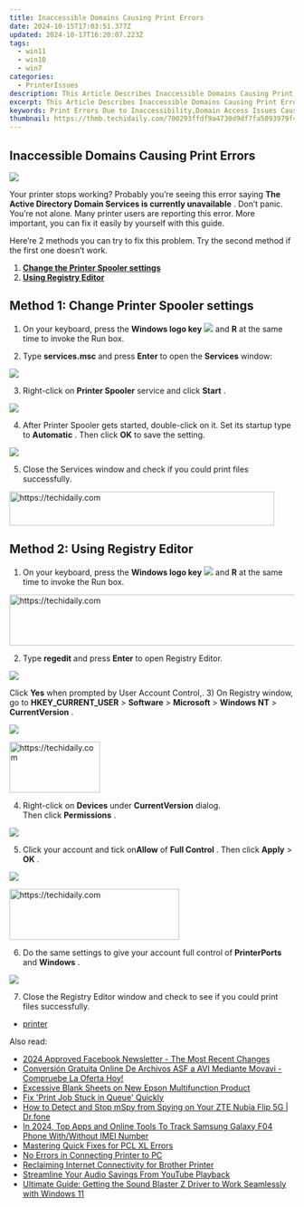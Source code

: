 ```yaml
---
title: Inaccessible Domains Causing Print Errors
date: 2024-10-15T17:03:51.377Z
updated: 2024-10-17T16:20:07.223Z
tags:
  - win11
  - win10
  - win7
categories:
  - PrinterIssues
description: This Article Describes Inaccessible Domains Causing Print Errors
excerpt: This Article Describes Inaccessible Domains Causing Print Errors
keywords: Print Errors Due to Inaccessibility,Domain Access Issues Causing Printer Problems,Website Printing Failures,Troubleshooting Print Errors From Websites,Inaccessible Domains and Printing Errors,Resolving Domain Connectivity for Printing,Addressing Website Errors Affecting Prints
thumbnail: https://thmb.techidaily.com/700293ffdf9a4730d9df7fa5093979f42d9fa58b0347dc31082bc6c29ca2c642.jpg
---
```


## Inaccessible Domains Causing Print Errors

![](https://images.drivereasy.com/wp-content/uploads/2017/05/1-29.jpg)
  
 Your printer stops working? Probably you’re seeing this error saying **The Active Directory Domain Services is currently unavailable** . Don’t panic. You’re not alone. Many printer users are reporting this error. More important, you can fix it easily by yourself with this guide.

 Here’re 2 methods you can try to fix this problem. Try the second method if the first one doesn’t work.

1. **[Change the Printer Spooler settings](#method1)**
2. **[Using Registry Editor](#method2)**

## Method 1: Change Printer Spooler settings

1) On your keyboard, press the   **Windows logo key** ![](https://images.drivereasy.com/wp-content/uploads/2017/08/img_59a516b53b983.png) and **R**  at the same time to invoke the Run box.

2) Type **services.msc**  and press **Enter**  to open the **Services**  window:

![](https://images.drivereasy.com/wp-content/uploads/2017/08/img_59a50a818f88a.png)

 3) Right-click on **Printer Spooler**  service and click **Start** .  
  
![](https://images.drivereasy.com/wp-content/uploads/2017/05/3-31.jpg)
  
 4) After Printer Spooler gets started, double-click on it. Set its startup type to **Automatic** . Then click **OK**  to save the setting.  
  
![](https://images.drivereasy.com/wp-content/uploads/2017/05/4-33.jpg)
  
 5) Close the Services window and check if you could print files successfully.  

<!-- affiliate ads begin -->
<a href="https://bluettius.sjv.io/c/5597632/2139118/17108" target="_top" id="2139118">
  <img src="//a.impactradius-go.com/display-ad/17108-2139118" border="0" alt="https://techidaily.com" width="468" height="60"/>
</a>
<img height="0" width="0" src="https://bluettius.sjv.io/i/5597632/2139118/17108" style="position:absolute;visibility:hidden;" border="0" />
<!-- affiliate ads end -->

## Method 2: Using Registry Editor

1) On your keyboard, press the   **Windows logo key** ![](https://images.drivereasy.com/wp-content/uploads/2017/08/img_59a516b53b983.png) and **R**  at the same time to invoke the Run box.
  

<!-- affiliate ads begin -->
<a href="https://aligracehair.sjv.io/c/5597632/2027195/19272" target="_top" id="2027195">
  <img src="//a.impactradius-go.com/display-ad/19272-2027195" border="0" alt="https://techidaily.com" width="728" height="90"/>
</a>
<img height="0" width="0" src="https://aligracehair.sjv.io/i/5597632/2027195/19272" style="position:absolute;visibility:hidden;" border="0" />
<!-- affiliate ads end -->

2) Type **regedit**  and press **Enter** to open Registry Editor.  
  
**![](https://images.drivereasy.com/wp-content/uploads/2017/05/5-23.jpg)**

 Click **Yes** when prompted by User Account Control,.
 3) On Registry window, go to **HKEY\_CURRENT\_USER** \> **Software**  \> **Microsoft**  \> **Windows NT**  \> **CurrentVersion** .  
  
![](https://images.drivereasy.com/wp-content/uploads/2017/05/6-2.png)

<!-- affiliate ads begin -->
<a href="https://malaysia-healthcare-travel-council.pxf.io/c/5597632/1576477/17382" target="_top" id="1576477">
  <img src="//a.impactradius-go.com/display-ad/17382-1576477" border="0" alt="https://techidaily.com" width="160" height="90"/>
</a>
<img height="0" width="0" src="https://malaysia-healthcare-travel-council.pxf.io/i/5597632/1576477/17382" style="position:absolute;visibility:hidden;" border="0" />
<!-- affiliate ads end -->

 4) Right-click on **Devices**  under **CurrentVersion**  dialog.  
 Then click **Permissions** .  
  
![](https://images.drivereasy.com/wp-content/uploads/2017/05/7-14.jpg)
  
 5) Click your account and tick on**Allow** of **Full Control** . Then click **Apply**  \> **OK** .  
  
![](https://images.drivereasy.com/wp-content/uploads/2017/05/8-13.jpg)
  

<!-- affiliate ads begin -->
<a href="https://aligracehair.sjv.io/c/5597632/1997657/19272" target="_top" id="1997657">
  <img src="//a.impactradius-go.com/display-ad/19272-1997657" border="0" alt="https://techidaily.com" width="300" height="90"/>
</a>
<img height="0" width="0" src="https://aligracehair.sjv.io/i/5597632/1997657/19272" style="position:absolute;visibility:hidden;" border="0" />
<!-- affiliate ads end -->

 6) Do the same settings to give your account full control of **PrinterPorts**  and **Windows** .  
  
![](https://images.drivereasy.com/wp-content/uploads/2017/05/9-12.jpg)
  

 7) Close the Registry Editor window and check to see if you could print files successfully.

* [printer](https://tools.techidaily.com/drivereasy/download/)

<ins class="adsbygoogle"
     style="display:block"
     data-ad-format="autorelaxed"
     data-ad-client="ca-pub-7571918770474297"
     data-ad-slot="1223367746"></ins>

<ins class="adsbygoogle"
     style="display:block"
     data-ad-client="ca-pub-7571918770474297"
     data-ad-slot="8358498916"
     data-ad-format="auto"
     data-full-width-responsive="true"></ins>

<span class="atpl-alsoreadstyle">Also read:</span>
<div><ul>
<li><a href="https://facebook-video-files.techidaily.com/2024-approved-facebook-newsletter-the-most-recent-changes/"><u>2024 Approved Facebook Newsletter - The Most Recent Changes</u></a></li>
<li><a href="https://solve-manuals.techidaily.com/conversion-gratuita-online-de-archivos-asf-a-avi-mediante-movavi-compruebe-la-oferta-hoy/"><u>Conversión Gratuita Online De Archivos ASF a AVI Mediante Movavi - Compruebe La Oferta Hoy!</u></a></li>
<li><a href="https://printer-issues.techidaily.com/excessive-blank-sheets-on-new-epson-multifunction-product/"><u>Excessive Blank Sheets on New Epson Multifunction Product</u></a></li>
<li><a href="https://printer-issues.techidaily.com/1719574049626-fix-print-job-stuck-in-queue-quickly/"><u>Fix 'Print Job Stuck in Queue' Quickly</u></a></li>
<li><a href="https://review-topics.techidaily.com/how-to-detect-and-stop-mspy-from-spying-on-your-zte-nubia-flip-5g-drfone-by-drfone-virtual-android/"><u>How to Detect and Stop mSpy from Spying on Your ZTE Nubia Flip 5G | Dr.fone</u></a></li>
<li><a href="https://android-unlock.techidaily.com/in-2024-top-apps-and-online-tools-to-track-samsung-galaxy-f04-phone-withwithout-imei-number-by-drfone-android/"><u>In 2024, Top Apps and Online Tools To Track Samsung Galaxy F04 Phone With/Without IMEI Number</u></a></li>
<li><a href="https://printer-issues.techidaily.com/mastering-quick-fixes-for-pcl-xl-errors/"><u>Mastering Quick Fixes for PCL XL Errors</u></a></li>
<li><a href="https://printer-issues.techidaily.com/no-errors-in-connecting-printer-to-pc/"><u>No Errors in Connecting Printer to PC</u></a></li>
<li><a href="https://printer-issues.techidaily.com/reclaiming-internet-connectivity-for-brother-printer/"><u>Reclaiming Internet Connectivity for Brother Printer</u></a></li>
<li><a href="https://youtube-web.techidaily.com/mline-your-audio-savings-from-youtube-playback/"><u>Streamline Your Audio Savings From YouTube Playback</u></a></li>
<li><a href="https://driver-download.techidaily.com/ultimate-guide-getting-the-sound-blaster-z-driver-to-work-seamlessly-with-windows-11/"><u>Ultimate Guide: Getting the Sound Blaster Z Driver to Work Seamlessly with Windows 11</u></a></li>
</ul></div>

